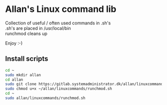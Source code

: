 # Allan's Linux command lib

Collection of useful / often used commands in .sh's<br>
.sh's are placed in /usr/local/bin<br>
runchmod cleans up<br>

Enjoy :-)<br>

## Install scripts
```sh
cd ~
sudo mkdir allan
cd allan
sudo git clone https://gitlab.systemadministrator.dk/allan/linuxcommands.git
sudo chmod u+x ~/allan/linuxcommands/runchmod.sh
cd ~
sudo allan/linuxcommands/runchmod.sh
```
